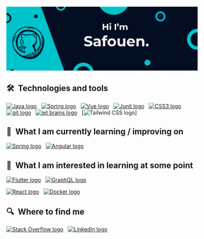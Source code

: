 


![alt text](https://github.com/safouene1/safouene1/blob/master/Assets/banner.jpg?raw=true)

## 🛠  Technologies and tools

<a name="learning-now"></a>

[<img src="https://img.shields.io/badge/Java-282C34?logo=java&logoColor=F7DF1E" alt="Java logo" title="Java" height="25" />][tech_tools_anchor]
&nbsp;
[<img src="https://img.shields.io/badge/Spring-282C34?logo=spring&logoColor=3178C6" alt="Spring logo" title="Spring" height="25" />][tech_tools_anchor]
&nbsp;
[<img src="https://img.shields.io/badge/vue.js-282C34?logo=Vue.js&logoColor=3DDC84" alt="Vue logo" title="Vue" height="25" />][tech_tools_anchor]
&nbsp;
[<img src="https://img.shields.io/badge/Junit-282C34?logo=junit&logoColor=E34F26" alt="Junit logo" title="Junit" height="25" />][tech_tools_anchor]
&nbsp;
[<img src="https://img.shields.io/badge/CSS3-282C34?logo=css3&logoColor=1572B6" alt="CSS3 logo" title="CSS3" height="25" />][tech_tools_anchor] 
&nbsp;
[<img src="https://img.shields.io/badge/git-282C34?logo=git&logoColor=F05032" alt="git logo" title="git" height="25" />][tech_tools_anchor]
&nbsp;
[<img src="https://img.shields.io/badge/jetbrains-282C34?logo=jetbrains&logoColor=007ACC" alt="jet brains logo" title="jetbrains" height="25" />][tech_tools_anchor]
&nbsp;
[<img src="https://img.shields.io/badge/Tailwind%20CSS-282C34?logo=tailwind-css&logoColor=38B2AC" alt="Tailwind CSS logo" title="Tailwind CSS" height="25" />]
<a name="learning-next"></a>

## 📖  What I am currently learning / improving on

[<img src="https://img.shields.io/badge/Spring Boot-282C34?logo=spring&logoColor=339933" alt="Spring logo" title="Spring" height="25" />][learning_now_anchor]
&nbsp;
[<img src="https://img.shields.io/badge/Angular-282C34?logo=angular&logoColor=FF0000" alt="Angular logo" title="Angular" height="25" />][learning_now_anchor]
&nbsp;


## 👾  What I am interested in learning at some point

[<img src="https://img.shields.io/badge/Flutter-282C34?logo=flutter&logoColor=02569B" alt="Flutter logo" title="Flutter" height="25" />][learning_next_anchor]
&nbsp;
[<img src="https://img.shields.io/badge/GraphQL-282C34?logo=graphql&logoColor=E10098" alt="GraphQL logo" title="GraphQL" height="25" />][learning_next_anchor]
&nbsp;

[<img src="https://img.shields.io/badge/React-282C34?logo=react&logoColor=CC6699" alt="React logo" title="React" height="25" />][learning_next_anchor]
&nbsp;
[<img src="https://img.shields.io/badge/Tailwind%20CSS-282C34?logo=docker&logoColor=38B2AC" alt="Docker logo" title="Docker" height="25" />][learning_next_anchor]

## 🔍  Where to find me

[<img src="https://img.shields.io/badge/Stack%20Overflow-282C34?logo=stackoverflow&logoColor=FE7A16" alt="Stack Overflow logo" title="Stack Overflow" height="25" />](https://stackoverflow.com/users/10927329/valentin-briand)
&nbsp;
[<img src="https://img.shields.io/badge/LinkedIn-282C34?logo=linkedin&logoColor=0077B5" alt="LinkedIn logo" title="LinkedIn" height="25" />](https://www.linkedin.com/in/valentinbriand42)

[tech_tools_anchor]: #bonjour--
[learning_now_anchor]: #learning-now
[learning_next_anchor]: #learning-next
